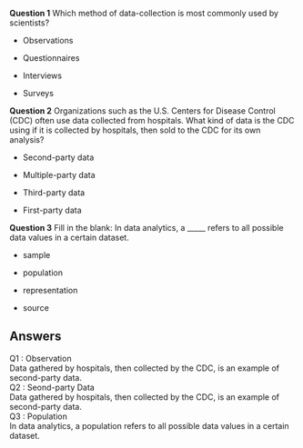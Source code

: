 **Question 1**
Which method of data-collection is most commonly used by scientists?  


+ Observations


+ Questionnaires


+ Interviews


+ Surveys  
  
**Question 2** Organizations such as the U.S. Centers for Disease Control (CDC) often use data collected from hospitals. What kind of data is the CDC using if it is collected by hospitals, then sold to the CDC for its own analysis? 

+ Second-party data


+ Multiple-party data


+ Third-party data


+ First-party data  
  
**Question 3** Fill in the blank: In data analytics, a _____ refers to all possible data values in a certain dataset. 
  
+ sample


+ population


+ representation


+ source


## Answers 
Q1 : Observation  
Data gathered by hospitals, then collected by the CDC, is an example of second-party data.  
Q2 : Seond-party Data  
Data gathered by hospitals, then collected by the CDC, is an example of second-party data.   
Q3 : Population  
In data analytics, a population refers to all possible data values in a certain dataset. 
